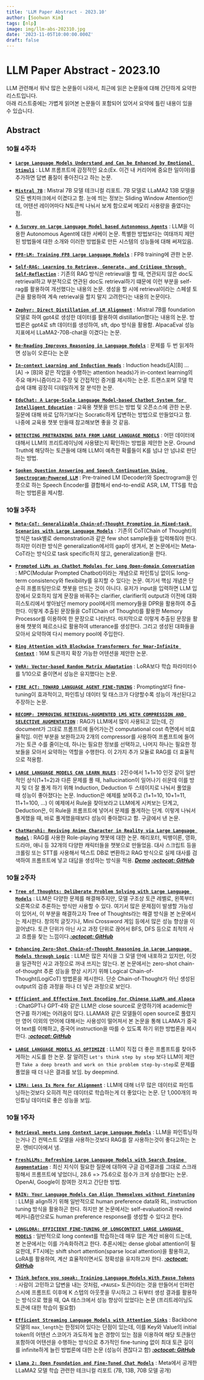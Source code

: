 ```yaml
---
title: 'LLM Paper Abstract - 2023.10'
author: [Soohwan Kim]
tags: [nlp]
image: img/llm-abs-202310.jpg
date: '2023-11-05T10:00:00.000Z'
draft: false
---
```

  
# LLM Paper Abstract - 2023.10
  
LLM 관련해서 워낙 많은 논문들이 나와서, 최근에 읽은 논문들에 대해 간단하게 요약한 리스트입니다.  
아래 리스트중에는 가볍게 읽어본 논문들이 포함되어 있어서 요약에 틀린 내용이 있을 수 있습니다.
  
## Abstract

### 10월 4주차

- [**`Large Language Models Understand and Can be Enhanced by Emotional Stimuli`**](https://arxiv.org/abs/2307.11760) : LLM 프롬프트에 감정적인 요소(Ex. 이건 내 커리어에 중요한 일이야)를 추가하면 답변 품질이 좋아진다고 하는 논문.

- [**`Mistral 7B`**](https://arxiv.org/abs/2310.06825) : Mistral 7B 모델 테크니컬 리포트. 7B 모델로 LLaMA2 13B 모델을 모든 벤치마크에서 이겼다고 함. 눈에 띄는 정보는 Sliding Window Attention인데, 어텐션 레이어마다 N토큰씩 나눠서 보게 함으로써 메모리 사용량을 줄였다는 점.

- [**`A Survey on Large Language Model based Autonomous Agents`**](https://arxiv.org/abs/2308.11432) : LLM을 이용한 Autonomous Agent에 대한 서베이 논문. 특별한 방법보다는 여태까지 제안된 방법들에 대한 소개와 이러한 방법들로 만든 시스템의 성능들에 대해 써져있음.

- [**`FP8-LM: Training FP8 Large Language Models`**](https://arxiv.org/abs/2310.18313) : FP8 training에 관한 논문.

- [**`Self-RAG: Learning to Retrieve, Generate, and Critique through Self-Reflection`**](https://arxiv.org/abs//2310.11511) : 기존의 RAG 방식은 retrieval을 할 때, 연관되지 않은 doc도 retrieval하고 부분적으로 연관된 doc도 retrieval하기 떄문에 이런 부분을 self-rag를 활용하여 개선했다는 내용의 논문. 생성을 할 시에 retrieval이라는 스페셜 토큰을 활용하여 계속 retrieval을 할지 말지 고려한다는 내용의 논문이다. 

- [**`Zephyr: Direct Distillation of LM Alignment`**](https://arxiv.org/abs/2310.16944) : Mistral 7B를 foundation모델로 하여 gpt4로 생성한 데이터를 활용하여 distillation했다는 내용의 논문. 방법론은 gpt4로 sft 데이터를 생성하여, sft, dpo 방식을 활용함. AlpacaEval 성능지표에서 LLaMA2-70B-chat을 이겼다는 논문.

- [**`Re-Reading Improves Reasoning in Language Models`**](https://arxiv.org/abs/2309.06275) : 문제를 두 번 읽게하면 성능이 오른다는 논문

- [**`In-context Learning and Induction Heads`**](https://arxiv.org/abs/2209.11895) : Induction heads([A][B] … [A] → [B]와 같은 작업을 수행하는 attention heads)가 in-context learning의 주요 매커니즘이라고 주장 및 간접적인 증거를 제시하는 논문. 트랜스포머 모델 학습에 대해 굉장히 디테일하게 잘 분석한 논문.

- [**`EduChat: A Large-Scale Language Model-based Chatbot System for Intelligent Education`**](https://arxiv.org/abs/2308.02773) : 교육용 챗봇을 만드는 방법 및 오픈소스에 관한 논문. 질문에 대해 바로 답하기보다는 Socratic하게 답변하는 방법으로 만들었다고 함. 나중에 교육용 챗봇 만들때 참고해보면 좋을 것 같음.

- [**`DETECTING PRETRAINING DATA FROM LARGE LANGUAGE MODELS`**](https://arxiv.org/abs/2310.16789) : 어떤 데이터에 대해서 LLM의 프리트레이닝에 사용됐는지 확인하는 방법을 제안한 논문. Ground Truth에 해당하는 토큰들에 대해 LLM이 예측한 확률들이 K를 넘냐 안 넘냐로 판단하는 방법.

- [**`Spoken Question Answering and Speech Continuation Using Spectrogram-Powered LLM`**](https://arxiv.org/abs/2305.15255) : Pre-trained LM (Decoder)와 Spectrogram을 인풋으로 하는 Speech Encoder를 결합해서 end-to-end로 ASR, LM, TTS를 학습하는 방법론을 제시함.

### 10월 3주차

- [**`Meta-CoT: Generalizable Chain-of-Thought Prompting in Mixed-task Scenarios with Large Language Models`**](https://arxiv.org/abs/2310.06692) : 기존의 CoT(Chain of Thought)의 방식은 task별로 demonstration과 같은 few shot sample들을 입력해줘야 한다. 하지만 이러한 방식은 generalization에서의 gap이 생겨서, 본 논문에서는 Meta-CoT라는 방식으로 task specific하지 않고, generalization을 한다.

- [**`Prompted LLMs as Chatbot Modules for Long Open-domain Conversation`**](https://arxiv.org/abs/2305.04533) : MPC(Modular Prompted Chatbot)이라는 개념으로 파인튜닝 없이도 long-term consistency와 flexibility를 유지할 수 있다는 논문. 여기서 핵심 개념은 단순히 프롬프팅만으로 챗봇을 만드는 것이 아니다. 유저가 input을 입력하면 LLM 입장에서 모호하지 않게 문장을 바꿔주는 clarifier, clarifier의 output과 이전에 대화 히스토리에서 쌓아놨던 memory pool에서의 memory들을 DPR을 활용하여 추출한다. 이렇게 추출된 문장들을 CoT(Chain of Thought)를 활용한 Memory Processor를 이용하여 한 문장으로 나타낸다. 마지막으로 이렇게 추출된 문장을 활용해 챗봇의 페르소나로 활용하여 utterance를 생성한다. 그리고 생성된 대화들을 모아서 요약하여 다시 memory pool에 주입한다.

- [**`Ring Attention with Blockwise Transformers for Near-Infinite Context`**](https://arxiv.org/abs/2310.01889) : 16M 토큰까지 확장 가능한 어텐션을 제안한 논문.
  
- [**`VeRA: Vector-based Random Matrix Adaptation`**](https://arxiv.org/abs/2310.05915) : LoRA보다 학습 파라미터수를 1/10으로 줄이면서 성능은 유지했다는 논문.
  
- [**`FIRE ACT: TOWARD LANGUAGE AGENT FINE-TUNING`**](https://arxiv.org/abs/2310.05915) : Prompting보다 fine-tuning이 효과적이고, 파인튜닝 데이터 및 태스크가 다양할수록 성능이 개선된다고 주장하는 논문.
  
- [**`RECOMP: IMPROVING RETRIEVAL-AUGMENTED LMS WITH COMPRESSION AND SELECTIVE AUGMENTATION`**](https://arxiv.org/abs/2310.04408) : RAG가 LLM에서 많이 사용되고 있는데, 긴 document가 그대로 프롬프트에 들어가는건 computational cost 측면에서 비효율적임. 이런 부분을 보완하고자 2개의 compressor를 사용하여 프롬프트에 들어가는 토큰 수를 줄이는데, 하나는 필요한 정보를 선택하고, 나머지 하나는 필요한 정보들을 모아서 요약하는 역할을 수행한다. 이 2가지 추가 모듈로 RAG를 더 효율적으로 적용함.

- [**`LARGE LANGUAGE MODELS CAN LEARN RULES`**](https://arxiv.org/abs/2310.07064) : 2진수에서 1+1=10 인것 같이 일반적인 상식(1+1=2)과 다른 문제를 풀 때, hallucination이 일어나기 쉬운데 이를 방지 및 더 잘 풀게 하기 위해 Induction, Deduction 두 스테이지로 나눠서 풀었을 때 성능이 좋아졌다는 논문. Induction은 예제를 보여주고 (1+1=10, 10+1=11, 11+1=100, ...) 이 예제에서 Rule을 찾아보라고 LLM에게 시켜보는 단계고, Deduction은, 이 Rule을 프롬프트에 넣어서 문제를 풀게하는 단계. 이렇게 나눠서 풀게했을 때, 바로 풀게했을때보다 성능이 좋아졌다고 함. 구글에서 낸 논문.

- [**`ChatHaruhi: Reviving Anime Character in Reality via Large Language Model`**](https://arxiv.org/pdf/2308.09597.pdf) : RAG를 사용한 Role-playing 챗봇에 대한 논문. 해리포터, 빅뱅이론, 영화, 드라마, 애니 등 32개의 다양한 캐릭터들을 챗봇으로 만들었음. 대사 스크립트 등을 크롤링 또는 STT를 사용해서 텍스트 DB로 변환하고 RAG 방식으로 실제 대사를 검색하여 프롬프트에 넣고 대답을 생성하는 방식을 적용. [***Demo***](https://huggingface.co/spaces/chengli-thu/ChatHaruhi-OpenAI?fbclid=IwAR0CIKSR6CAd1ITxsP1pKue-kaOJDwa6uIDbAh160G90XI8lbl3Q_nJQp8Q) [***:octocat: GitHub***](https://github.com/LC1332/Chat-Haruhi-Suzumiya?fbclid=IwAR0z45dQewr07iOmleAjNlEKTBsXGHVRu1KNIsjuOWGOqFrpwgo4SNH3uIY)
  
### 10월 2주차
  
- [**`Tree of Thoughts: Deliberate Problem Solving with Large Language Models`**](https://arxiv.org/abs/2305.10601) : LLM은 다양한 문제를 해결해주지만, 모델 구조상 토큰 레벨로, 왼쪽부터 오른쪽으로 추론하는 방식만 사용할 수 있다. 여기서 많은 문제점이 발생할 가능성이 있어서, 이 부분을 해결하고자 Tree of Thoughts라는 해결 방식을 본 논문에서는 제시한다. 창의적 글짓기나, Mini Crossword 게임 등에서 많은 성능 향상을 이끌어냈다. 토큰 단위가 아닌 사고 과정 단위로 끊어서 BFS, DFS 등으로 최적의 사고 흐름을 찾는 느낌이다.[***:octocat: GitHub***](https://github.com/princeton-nlp/tree-of-thought-llm)

- [**`Enhancing Zero-Shot Chain-of-Thought Reasoning in Large Language Models through Logic`**](https://arxiv.org/abs/2309.13339) : LLM은 많은 지식을 그 모델 안에 내포하고 있지만, 이것을 일관적인 사고 과정으로 꺼내 쓰지는 않는다. 본 논문에서는 zero-shot chain-of-thought 추론 성능을 향상 시키기 위해 Logical Chain-of-Thought(LogiCoT) 방법론을 제시한다. 단순 Chain-of-Thought가 아닌 생성된 output의 검증 과정을 하나 더 넣은 과정으로 보인다.

- [**`Efficient and Effective Text Encoding for Chinese LLaMA and Alpaca`**](https://arxiv.org/abs/2304.08177) : ChatGPT나 GPT-4와 같은 LLM은 close source로 운영하기에 academic한 연구를 하기에는 어려움이 많다. LLAMA와 같은 모델들이 open source로 풀렸지만 영어 이외의 언어에 대해서는 사용성이 떨어져서 본 논문을 통해 LLAMA가 중국어 text를 이해하고, 중국어 instruction을 따를 수 있도록 하기 위한 방법론을 제시한다. [***:octocat: GitHub***](https://github.com/ymcui/Chinese-LLaMA-Alpaca)

- [**`LARGE LANGUAGE MODELS AS OPTIMIZE`**](https://arxiv.org/abs/2309.03409) : LLM이 직접 더 좋은 프롬프트를 찾아주게하는 시도를 한 논문. 잘 알려진 `Let's think step by step` 보다 LLM이 제안한 `Take a deep breath and work on thie problem step-by-step`로 문제를 풀었을 때 더 나은 결과를 보임. by deepmind.

- [**`LIMA: Less Is More for Alignment`**](https://arxiv.org/abs/2305.11206) : LLM에 대해 너무 많은 데이터로 파인튜닝하는것보다 오히려 적은 데이터로 학습하는게 더 좋았다는 논문. 단 1,000개의 파인튜닝 데이터로 좋은 성능을 보임.

### 10월 1주차

- [**`Retrieval meets Long Context Large Language Models`**](https://arxiv.org/abs/2310.03025v1) : LLM을 파인튜닝하는거나 긴 컨텍스트 모델을 사용하는것보다 RAG를 잘 사용하는것이 좋다고하는 논문. 엔비디아에서 냄.

- [**`FreshLLMs: Refreshing Large Language Models with Search Engine Augmentation`**](https://arxiv.org/abs/2310.03214v1) : 최신 지식이 필요한 질문에 대하여 구글 검색결과를 그대로 스크래핑해서 프롬프트에 넣었더니, 28.6 => 75.6으로 점수가 크게 상승했다는 논문. OpenAI, Google이 참여한 것치고 간단한 방법.

- [**`RAIN: Your Language Models Can Align Themselves without Finetuning`**](https://arxiv.org/abs/2309.07124) : LLM을 align하기 위해 일반적으로 human preference data와 RL, instruction tuning 방식을 활용하곤 한다. 하지만 본 논문에서는 self-evaluation과 rewind 메커니즘만으로도 human preference response를 생성할 수 있다고 한다.

- [**`LONGLORA: EFFICIENT FINE-TUNING OF LONGCONTEXT LARGE LANGUAGE MODELS`**](https://arxiv.org/abs/2309.12307) : 일반적으로 long context를 학습하는데 매우 많은 계산 비용이 드는데, 본 논문에서는 이를 가속화하려고 한다. 추론시에는 dense global attention이 필요한데, FT시에는 shift short attention(sparse local attention)을 활용하고, LoRA를 활용하여, 계산 효율적이면서도 정확성을 유지하고자 한다. [***:octocat: GitHub***](https://github.com/dvlab-research/LongLoRA)

- [**`Think before you speak: Training Language Models With Pause Tokens`**](https://arxiv.org/abs/2310.02226) : 사람이 고민하고 답변을 내는 것처럼, `<PAUSE>` 토큰이라는 것을 만들어서 인퍼런스시에 프롬프트 이후에 K 스텝의 아웃풋을 무시하고 그 뒤부터 생성 결과를 활용하는 방식으로 했을 때, QA 태스크에서 성능 향상이 있었다는 논문 (프리트레이닝도 <PAUSE> 토큰에 대한 학습이 필요함)
   
- [**`Efficient Streaming Language Models with Attention Sinks`**](https://arxiv.org/abs/2309.17453) : Backbone 모델의 `max_length`는 한정되어 있다는 단점이 있는데, 이를 Key와 Value의 initial token의 어텐션 스코어가 과도하게 높은 경향이 있는 점을 이용하여 해당 토큰들만 포함하여 어텐션을 수행하는 방식으로 추가적인 fine-tuning 없이 최대 토큰 길이를 infinite하게 늘린 방법론에 대한 논문 (성능이 괜찮다고 함) [***:octocat: GitHub***](https://github.com/mit-han-lab/streaming-llm)

- [**`Llama 2: Open Foundation and Fine-Tuned Chat Models`**](https://arxiv.org/abs/2307.09288) : Meta에서 공개한 LLaMA2 모델 학습 관련한 테크니컬 리포트 (7B, 13B, 70B 모델 공개)
